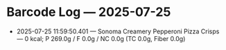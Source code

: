 # Barcode Log — 2025-07-25

- 2025-07-25 11:59:50.401 — Sonoma Creamery Pepperoni Pizza Crisps — 0 kcal; P 269.0g / F 0.0g / NC 0.0g (TC 0.0g, Fiber 0.0g)
